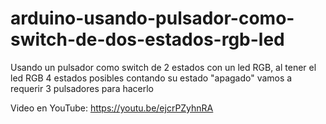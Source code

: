 # arduino-usando-pulsador-como-switch-de-dos-estados-rgb-led
Usando un pulsador como switch de 2 estados con un led RGB, al tener el led RGB 4 estados posibles contando su estado "apagado" vamos a requerir 3 pulsadores para hacerlo

Video en YouTube: https://youtu.be/ejcrPZyhnRA
